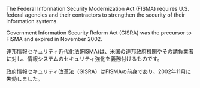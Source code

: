 
The Federal Information Security Modernization Act (FISMA) requires U.S. federal agencies and their contractors to strengthen the security of their information systems.

Government Information Security Reform Act (GISRA) was the precursor to FISMA and expired in November 2002. 

連邦情報セキュリティ近代化法(FISMA)は、米国の連邦政府機関やその請負業者に対し、情報システムのセキュリティ強化を義務付けるものです。

政府情報セキュリティ改革法（GISRA）はFISMAの前身であり、2002年11月に失効しました。
